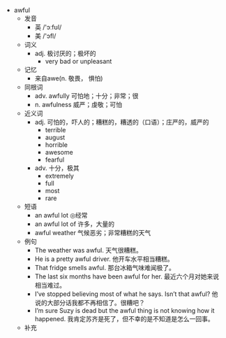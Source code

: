 - awful
  - 发音
    - 英 /'ɔːfʊl/
    - 美 /'ɔfl/
  - 词义
    - adj. 极讨厌的；极坏的
      - very bad or unpleasant
  - 记忆
    - 来自awe(n. 敬畏， 惧怕)
  - 同根词
    - adv. awfully 可怕地；十分；非常；很
    - n. awfulness 威严；虔敬；可怕
  - 近义词
    - adj. 可怕的，吓人的；糟糕的，糟透的（口语）；庄严的，威严的
      - terrible
      - august
      - horrible
      - awesome
      - fearful
    - adv. 十分，极其
      - extremely
      - full
      - most
      - rare
  - 短语
    - an awful lot ◎经常
    - an awful lot of 许多，大量的
    - awful weather 气候恶劣；非常糟糕的天气
  - 例句
    - The weather was awful. 天气很糟糕。
    - He is a pretty awful driver. 他开车水平相当糟糕。
    - That fridge smells awful. 那台冰箱气味难闻极了。
    - The last six months have been awful for her. 最近六个月对她来说相当难过。
    - I’ve stopped believing most of what he says. Isn’t that awful? 他说的大部分话我都不再相信了。很糟吧？
    - I’m sure Suzy is dead but the awful thing is not knowing how it happened. 我肯定苏齐是死了，但不幸的是不知道是怎么一回事。
  - 补充